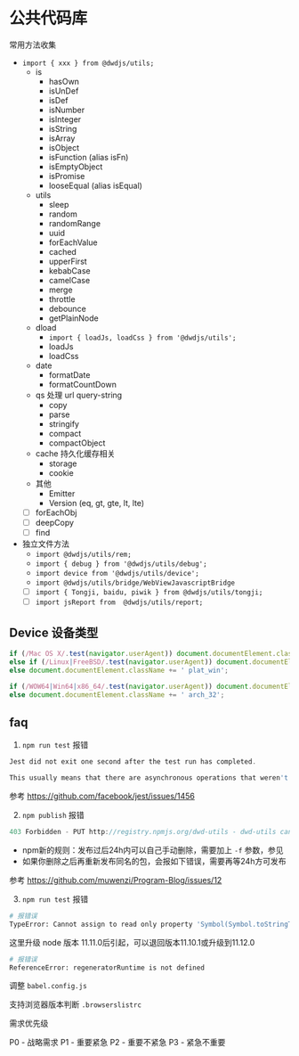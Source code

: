 # 公共代码库

常用方法收集

- `import { xxx } from @dwdjs/utils;`
  - is
    - hasOwn
    - isUnDef
    - isDef
    - isNumber
    - isInteger
    - isString
    - isArray
    - isObject
    - isFunction (alias isFn)
    - isEmptyObject
    - isPromise
    - looseEqual (alias isEqual)
  - utils
    - sleep
    - random
    - randomRange
    - uuid
    - forEachValue
    - cached
    - upperFirst
    - kebabCase
    - camelCase
    - merge
    - throttle
    - debounce
    - getPlainNode
  - dload
    - `import { loadJs, loadCss } from '@dwdjs/utils';`
    - loadJs
    - loadCss
  - date
    - formatDate
    - formatCountDown
  - qs 处理 url query-string
    - copy
    - parse
    - stringify
    - compact
    - compactObject
  - cache 持久化缓存相关
    - storage
    - cookie
  - 其他
    - Emitter
    - Version (eq, gt, gte, lt, lte)
  - [ ] forEachObj
  - [ ] deepCopy
  - [ ] find
- 独立文件方法
  - `import @dwdjs/utils/rem;`
  - `import { debug } from '@dwdjs/utils/debug';`
  - `import device from '@dwdjs/utils/device';`
  - `import @dwdjs/utils/bridge/WebViewJavascriptBridge`
  - [ ] `import { Tongji, baidu, piwik } from @dwdjs/utils/tongji;`
  - [ ] `import jsReport from  @dwdjs/utils/report;`

## Device 设备类型

```js
if (/Mac OS X/.test(navigator.userAgent)) document.documentElement.className += ' plat_osx';
else if (/Linux|FreeBSD/.test(navigator.userAgent)) document.documentElement.className += ' plat_linux';
else document.documentElement.className += ' plat_win';

if (/WOW64|Win64|x86_64/.test(navigator.userAgent)) document.documentElement.className += ' arch_64';
else document.documentElement.className += ' arch_32';
```

## faq

1. `npm run test` 报错

```js
Jest did not exit one second after the test run has completed.

This usually means that there are asynchronous operations that weren't stopped in your tests. Consider running Jest with `--detectOpenHandles` to troubleshoot this issue.
```

参考 https://github.com/facebook/jest/issues/1456

2. `npm publish` 报错

```js
403 Forbidden - PUT http://registry.npmjs.org/dwd-utils - dwd-utils cannot be republished until 24 hours have passed.
```

- npm新的规则：发布过后24h内可以自己手动删除，需要加上 `-f` 参数，参见
- 如果你删除之后再重新发布同名的包，会报如下错误，需要再等24h方可发布

参考 https://github.com/muwenzi/Program-Blog/issues/12

3. `npm run test` 报错

```bash
# 报错误
TypeError: Cannot assign to read only property 'Symbol(Symbol.toStringTag)' of object '#<process>'
```

这里升级 node 版本 11.11.0后引起，可以退回版本11.10.1或升级到11.12.0

```bash
# 报错误
ReferenceError: regeneratorRuntime is not defined
```

调整 `babel.config.js`

支持浏览器版本判断 `.browserslistrc`

需求优先级

P0 - 战略需求
P1 - 重要紧急
P2 - 重要不紧急
P3 - 紧急不重要
